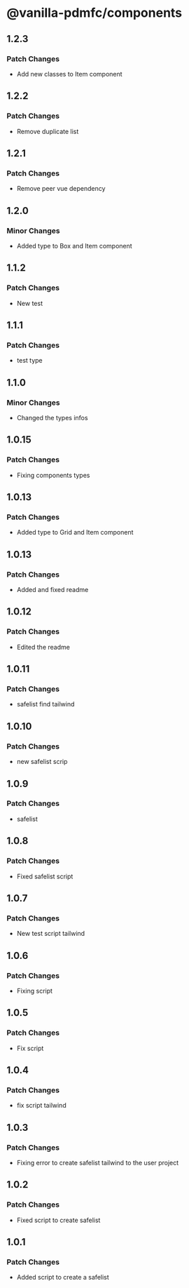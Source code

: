 # @vanilla-pdmfc/components

## 1.2.3

### Patch Changes

- Add new classes to Item component

## 1.2.2

### Patch Changes

- Remove duplicate list

## 1.2.1

### Patch Changes

- Remove peer vue dependency

## 1.2.0

### Minor Changes

- Added type to Box and Item component

## 1.1.2

### Patch Changes

- New test

## 1.1.1

### Patch Changes

- test type

## 1.1.0

### Minor Changes

- Changed the types infos

## 1.0.15

### Patch Changes

- Fixing components types

## 1.0.13

### Patch Changes

- Added type to Grid and Item component

## 1.0.13

### Patch Changes

- Added and fixed readme

## 1.0.12

### Patch Changes

- Edited the readme

## 1.0.11

### Patch Changes

- safelist find tailwind

## 1.0.10

### Patch Changes

- new safelist scrip

## 1.0.9

### Patch Changes

- safelist

## 1.0.8

### Patch Changes

- Fixed safelist script

## 1.0.7

### Patch Changes

- New test script tailwind

## 1.0.6

### Patch Changes

- Fixing script

## 1.0.5

### Patch Changes

- Fix script

## 1.0.4

### Patch Changes

- fix script tailwind

## 1.0.3

### Patch Changes

- Fixing error to create safelist tailwind to the user project

## 1.0.2

### Patch Changes

- Fixed script to create safelist

## 1.0.1

### Patch Changes

- Added script to create a safelist
